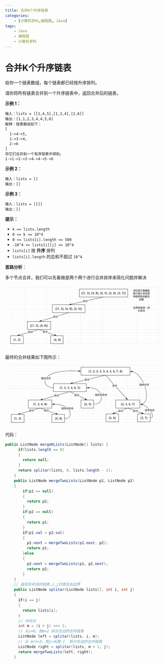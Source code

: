 ```yaml
---
title: 合并K个升序链表
categories:
    - [计算机学科,编程题, Java]
tags:
    - Java
    - 编程题
    - 计算机学科
---
```


# 合并K个升序链表

给你一个链表数组，每个链表都已经按升序排列。

请你将所有链表合并到一个升序链表中，返回合并后的链表。

 

**示例 1：**

```
输入：lists = [[1,4,5],[1,3,4],[2,6]]
输出：[1,1,2,3,4,4,5,6]
解释：链表数组如下：
[
  1->4->5,
  1->3->4,
  2->6
]
将它们合并到一个有序链表中得到。
1->1->2->3->4->4->5->6
```

**示例 2：**

```
输入：lists = []
输出：[]
```

**示例 3：**

```
输入：lists = [[]]
输出：[]
```

 

**提示：**

-  `k == lists.length`
-  `0 <= k <= 10^4`
-  `0 <= lists[i].length <= 500`
-  `-10^4 <= lists[i][j] <= 10^4`
-  `lists[i]` 按 **升序** 排列
-  `lists[i].length` 的总和不超过 `10^4`

**思路分析**：

多个节点合并，我们可以先看做是两个两个进行合并排序来简化问题并解决

![image-20240103205628725](https://raw.githubusercontent.com/PigPigLetsGo/imeages/master/202401032056809.png)

最终的合并结果如下图所示：

![image-20240103210710426](https://raw.githubusercontent.com/PigPigLetsGo/imeages/master/202401032107504.png)

代码：

```java
public ListNode mergeKLists(ListNode[] lists) {
      if(lists.length == 0)
      {
        return null;
      }
      return splitar(lists, 0, lists.length - 1);
    }
    public ListNode mergeTwoLists(ListNode p1, ListNode p2)
    {
        if(p1 == null)
        {
          return p2;
        }
        if(p2 == null)
        {
          return p1;
        }
        if(p1.val < p2.val)
        {
          p1.next = mergeTwoLists(p1.next, p2);
          return p1;
        }else
        {
          p2.next = mergeTwoLists(p1, p2.next);
          return p2;
        }
    }
    // 返回合并后的链表,i,j代表左右边界
    public ListNode splitar(ListNode lists[], int i, int j)
    {
      if(i == j)
      {
        return lists[i];
      }
      // 中间点
      int m = (i + j) >>> 1;
      // 从i=0，到m=2 拆分左边的合并链表
      ListNode left = splitar(lists, i, m);
      // 从 m+1=3，到j=长度-1  拆分右边的合并链表
      ListNode right = splitar(lists, m + 1, j);
      return mergeTwoLists(left, right);
    }
```

